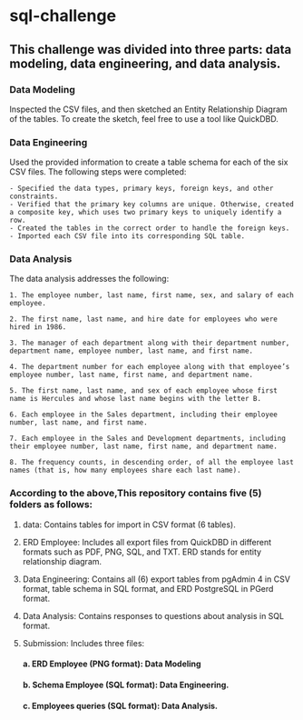 # sql-challenge

## This challenge was divided into three parts: data modeling, data engineering, and data analysis.

### Data Modeling
Inspected the CSV files, and then sketched an Entity Relationship Diagram of the tables. To create the sketch, feel free to use a tool like QuickDBD.

### Data Engineering
Used the provided information to create a table schema for each of the six CSV files. The following steps were completed:

    - Specified the data types, primary keys, foreign keys, and other constraints.
    - Verified that the primary key columns are unique. Otherwise, created a composite key, which uses two primary keys to uniquely identify a row.
    - Created the tables in the correct order to handle the foreign keys.
    - Imported each CSV file into its corresponding SQL table.
    
### Data Analysis
The data analysis addresses the following:

    1. The employee number, last name, first name, sex, and salary of each employee.
    
    2. The first name, last name, and hire date for employees who were hired in 1986.
    
    3. The manager of each department along with their department number, department name, employee number, last name, and first name.
    
    4. The department number for each employee along with that employee’s employee number, last name, first name, and department name.
    
    5. The first name, last name, and sex of each employee whose first name is Hercules and whose last name begins with the letter B.
    
    6. Each employee in the Sales department, including their employee number, last name, and first name.
    
    7. Each employee in the Sales and Development departments, including their employee number, last name, first name, and department name.
    
    8. The frequency counts, in descending order, of all the employee last names (that is, how many employees share each last name).

  ### According to the above,This repository contains five (5) folders as follows:

1. data: Contains tables for import in CSV format (6 tables).
   
3. ERD Employee: Includes all export files from QuickDBD in different formats such as PDF, PNG, SQL, and TXT. ERD stands for entity relationship diagram.
   
5. Data Engineering: Contains all (6) export tables from pgAdmin 4 in CSV format, table schema in SQL format, and ERD PostgreSQL in PGerd format.
   
7. Data Analysis: Contains responses to questions about analysis in SQL format.
   
9. Submission: Includes three files:
    
      #### a. ERD Employee (PNG format): Data Modeling
      #### b. Schema Employee (SQL format): Data Engineering.
      #### c. Employees queries (SQL format): Data Analysis.
